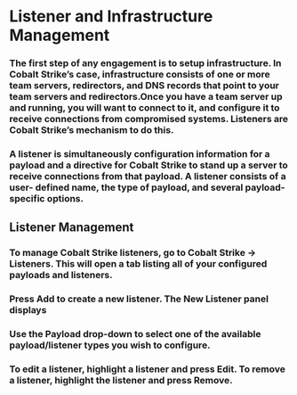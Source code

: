 # Listener and Infrastructure Management

### The first step of any engagement is to setup infrastructure. In Cobalt Strike’s case, infrastructure consists of one or more team servers, redirectors, and DNS records that point to your team servers and redirectors.Once you have a team server up and running, you will want to connect to it, and configure it to receive connections from compromised systems. Listeners are Cobalt Strike’s mechanism to do this.

### A listener is simultaneously configuration information for a payload and a directive for Cobalt Strike to stand up a server to receive connections from that payload. A listener consists of a user- defined name, the type of payload, and several payload-specific options.

## Listener Management

### To manage Cobalt Strike listeners, go to Cobalt Strike -> Listeners. This will open a tab listing all of your configured payloads and listeners.

### Press Add to create a new listener. The New Listener panel displays

### Use the Payload drop-down to select one of the available payload/listener types you wish to configure.

### To edit a listener, highlight a listener and press Edit. To remove a listener, highlight the listener and press Remove.
